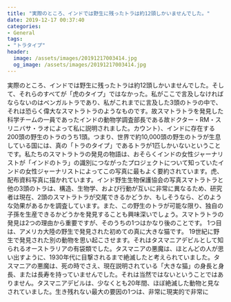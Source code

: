 ```yaml
---
title: "実際のところ、インドでは野生に残ったトラは約12頭しかいませんでした。"
date: 2019-12-17 00:37:40
categories:
- General
tags:
- "トラタイプ"
header:
  image: /assets/images/20191217003414.jpg
  og_image: /assets/images/20191217003414.jpg
---
```


実際のところ、インドでは野生に残ったトラは約12頭しかいませんでした。そして、それらのすべてが「虎のタイプ」ではなかった。私がここで言及しなければならないのはベンガルトラであり、私がこれまでに言及した3頭のトラの中で、それは恐らく偉大なスマトラトラのようなものです。故スマトラトラを発見した科学チームの一員であったインドの動物学調査部長である故ドクター・RM・スリニバサ・ラオによって私に説明されました。カウント）、インドに存在する200頭の野生のトラのうち1頭。つまり、世界で約10,000頭の野生のトラが生息している国には、真の「トラのタイプ」であるトラが1匹しかいないということです。私たちのスマトラトラの発見の物語は、おそらくインドの女性ジャーナリストが「インドのトラ」の識別につながったプロジェクトについて知っていたインドの女性ジャーナリストによってこの写真に最もよく要約されています。虎、配布資料写真に描かれています。インド野生生物保護協会の写真スマトラトラと他の3頭のトラは、構造、生物学、および行動が互いに非常に異なるため、研究者は現在、2頭のスマトラトラが交尾できるかどうか、もしそうなら、どのような効果があるかを調査しています。また、この野生のトラが可能な限り、独自の子孫を生産できるかどうかを発見することも興味深いでしょう。スマトラトラの発見は2つの理由から重要ですが、そのうちの1つはかなり後のことです。 1つ目は、アメリカ大陸の野生で発見された初めての真に大きな猫です。 19世紀に野生で発見された別の動物を思い起こさせます。それはタスマニアデビルとして知られるオーストラリアの有袋類でした。タスマニアの悪魔は、ほとんどの人が思い出すように、1930年代に目撃されるまで絶滅したと考えられていました。タスマニアの悪魔は、死の時でさえ、現在説明されている「大きな猫」の身長と身長、または長寿を持っていませんでした。それは当然ではないということではありません。タスマニアデビルは、少なくとも20年間、ほぼ絶滅した動物と見なされていました。生き残れない最大の要因の1つは、非常に現実的で非常に
